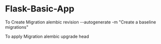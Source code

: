 # Flask-Basic-App
To Create Migration
alembic revision --autogenerate -m "Create a baseline migrations"

To apply Migration
alembic upgrade head
